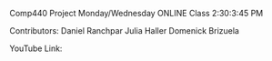 Comp440 Project 
Monday/Wednesday ONLINE Class
2:30:3:45 PM 

Contributors:
Daniel Ranchpar
Julia Haller
Domenick Brizuela

YouTube Link:
